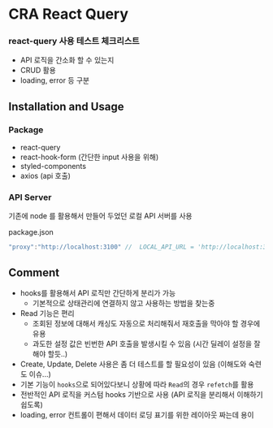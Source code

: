 # CRA React Query

### react-query 사용 테스트 체크리스트

- API 로직을 간소화 할 수 있는지
- CRUD 활용
- loading, error 등 구분

## Installation and Usage

### Package

- react-query
- react-hook-form (간단한 input 사용을 위해)
- styled-components
- axios (api 호출)

### API Server

기존에 node 를 활용해서 만들어 두었던 로컬 API 서버를 사용

package.json

```typescript
"proxy":"http://localhost:3100" //	LOCAL_API_URL = 'http://localhost:3100/api/v1'
```

## Comment

- hooks를 활용해서 API 로직만 간단하게 분리가 가능
  - 기본적으로 상태관리에 연결하지 않고 사용하는 방법을 찾는중
- Read 기능은 편리
  - 조회된 정보에 대해서 캐싱도 자동으로 처리해줘서 재호출을 막아야 할 경우에 유용
  - 과도한 설정 값은 빈번한 API 호출을 발생시킬 수 있음 (시간 딜레이 설정을 잘해야 할듯..)
- Create, Update, Delete 사용은 좀 더 테스트를 할 필요성이 있음 (이해도와 숙련도 이슈...)
- 기본 기능이 `hooks`으로 되어있다보니 상황에 따라 `Read`의 경우 `refetch`를 활용
- 전반적인 API 로직을 커스텀 hooks 기반으로 사용 (API 로직을 분리해서 이해하기 쉽도록)
- loading, error 컨트롤이 편해서 데이터 로딩 표기를 위한 레이아웃 짜는데 용이
